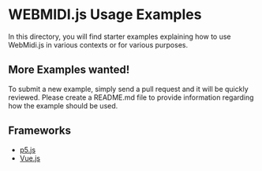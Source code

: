 # WEBMIDI.js Usage Examples

In this directory, you will find starter examples explaining how to use WebMidi.js in various 
contexts or for various purposes. 

## More Examples wanted!

To submit a new example, simply send a pull request and it will be quickly reviewed. Please create 
a README.md file to provide information regarding how the example should be used.

## Frameworks

  * [p5.js](p5.js/) 
  * [Vue.js](vue.js/) 

